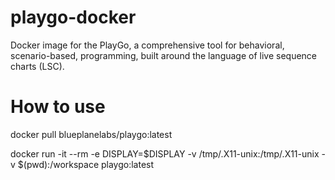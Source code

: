 # playgo-docker
 Docker image for the PlayGo, a comprehensive tool for behavioral, scenario-based, programming, built around the language of live sequence charts (LSC). 

# How to use

docker pull blueplanelabs/playgo:latest

docker run -it --rm -e DISPLAY=$DISPLAY -v /tmp/.X11-unix:/tmp/.X11-unix -v $(pwd):/workspace playgo:latest

